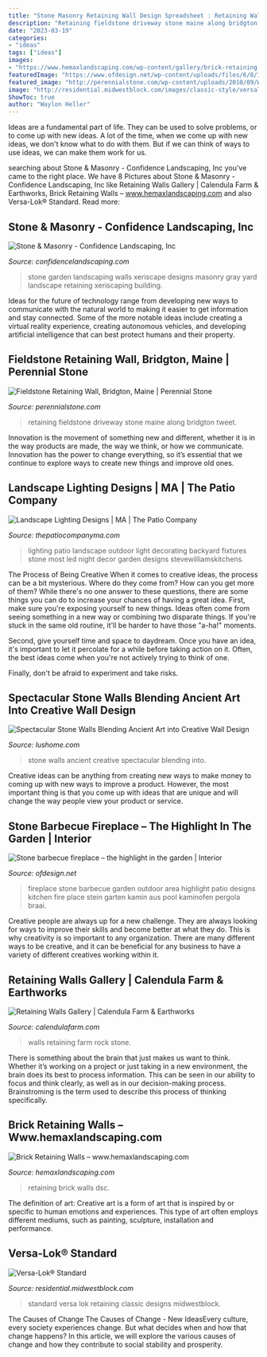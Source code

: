 ```yaml
---
title: "Stone Masonry Retaining Wall Design Spreadsheet : Retaining Walls Gallery"
description: "Retaining fieldstone driveway stone maine along bridgton tweet"
date: "2023-03-19"
categories:
- "ideas"
tags: ["ideas"]
images:
- "https://www.hemaxlandscaping.com/wp-content/gallery/brick-retaining-walls/DSC_7607.jpg"
featuredImage: "https://www.ofdesign.net/wp-content/uploads/files/6/8/1/stone-barbecue-fireplace-the-highlight-in-the-garden-17-681.jpg"
featured_image: "http://perennialstone.com/wp-content/uploads/2010/09/Wall-B.jpg"
image: "http://residential.midwestblock.com/images/classic-style/versalok-standard.jpg"
ShowToc: true
author: "Waylon Heller"
---
```



Ideas are a fundamental part of life. They can be used to solve problems, or to come up with new ideas. A lot of the time, when we come up with new ideas, we don't know what to do with them. But if we can think of ways to use ideas, we can make them work for us.

	

		
searching about Stone &amp; Masonry - Confidence Landscaping, Inc you've came to the right place. We have 8 Pictures about Stone &amp; Masonry - Confidence Landscaping, Inc like Retaining Walls Gallery | Calendula Farm &amp; Earthworks, Brick Retaining Walls – www.hemaxlandscaping.com and also Versa-Lok® Standard. Read more:
		
    
## Stone &amp; Masonry - Confidence Landscaping, Inc

<img loading=lazy src="http://confidencelandscaping.com/wp-content/uploads/Front-garden-with-stone-walls.jpg" onerror="this.onerror=null;this.src='https://tse1.mm.bing.net/th?id=OIP.TAJXr-0Y4xr-5vJzYwAksAHaFj&amp;pid=15.1';" alt="Stone &amp; Masonry - Confidence Landscaping, Inc">

_Source: confidencelandscaping.com_

>stone garden landscaping walls xeriscape designs masonry gray yard landscape retaining xeriscaping building. 

	

Ideas for the future of technology range from developing new ways to communicate with the natural world to making it easier to get information and stay connected. Some of the more notable ideas include creating a virtual reality experience, creating autonomous vehicles, and developing artificial intelligence that can best protect humans and their property.

    
## Fieldstone Retaining Wall, Bridgton, Maine | Perennial Stone

<img loading=lazy src="http://perennialstone.com/wp-content/uploads/2010/09/Wall-B.jpg" onerror="this.onerror=null;this.src='https://tse3.mm.bing.net/th?id=OIP.bw4aYKIfAYiEvkZX0K2HvgHaFj&amp;pid=15.1';" alt="Fieldstone Retaining Wall, Bridgton, Maine | Perennial Stone">

_Source: perennialstone.com_

>retaining fieldstone driveway stone maine along bridgton tweet. 

	

Innovation is the movement of something new and different, whether it is in the way products are made, the way we think, or how we communicate. Innovation has the power to change everything, so it’s essential that we continue to explore ways to create new things and improve old ones.

    
## Landscape Lighting Designs | MA | The Patio Company

<img loading=lazy src="https://thepatiocompanyma.com/wp-content/uploads/2018/03/landscape-lighting-2-1030x686-1.jpg" onerror="this.onerror=null;this.src='https://tse4.mm.bing.net/th?id=OIP.AKnE9l76rNZzefy5xUpIwQHaE7&amp;pid=15.1';" alt="Landscape Lighting Designs | MA | The Patio Company">

_Source: thepatiocompanyma.com_

>lighting patio landscape outdoor light decorating backyard fixtures stone most led night decor garden designs stevewilliamskitchens. 

	

The Process of Being Creative
When it comes to creative ideas, the process can be a bit mysterious. Where do they come from? How can you get more of them? While there's no one answer to these questions, there are some things you can do to increase your chances of having a great idea.
First, make sure you're exposing yourself to new things. Ideas often come from seeing something in a new way or combining two disparate things. If you're stuck in the same old routine, it'll be harder to have those "a-ha!" moments.

 Second, give yourself time and space to daydream. Once you have an idea, it's important to let it percolate for a while before taking action on it. Often, the best ideas come when you're not actively trying to think of one.

Finally, don't be afraid to experiment and take risks.

    
## Spectacular Stone Walls Blending Ancient Art Into Creative Wall Design

<img loading=lazy src="https://www.lushome.com/wp-content/uploads/2015/09/stone-walls-natural-stone-wall-design-ideas-12.jpg" onerror="this.onerror=null;this.src='https://tse4.mm.bing.net/th?id=OIP.ddrGfv-wg1G_NySrUC1bgAHaE5&amp;pid=15.1';" alt="Spectacular Stone Walls Blending Ancient Art into Creative Wall Design">

_Source: lushome.com_

>stone walls ancient creative spectacular blending into. 

	

Creative ideas can be anything from creating new ways to make money to coming up with new ways to improve a product. However, the most important thing is that you come up with ideas that are unique and will change the way people view your product or service.

    
## Stone Barbecue Fireplace – The Highlight In The Garden | Interior

<img loading=lazy src="https://www.ofdesign.net/wp-content/uploads/files/6/8/1/stone-barbecue-fireplace-the-highlight-in-the-garden-17-681.jpg" onerror="this.onerror=null;this.src='https://tse1.mm.bing.net/th?id=OIP.kYbqTe2YU2c6-W3C57DZjwHaE7&amp;pid=15.1';" alt="Stone barbecue fireplace – the highlight in the garden | Interior">

_Source: ofdesign.net_

>fireplace stone barbecue garden outdoor area highlight patio designs kitchen fire place stein garten kamin aus pool kaminofen pergola braai. 

	

Creative people are always up for a new challenge. They are always looking for ways to improve their skills and become better at what they do. This is why creativity is so important to any organization. There are many different ways to be creative, and it can be beneficial for any business to have a variety of different creatives working within it.

    
## Retaining Walls Gallery | Calendula Farm &amp; Earthworks

<img loading=lazy src="https://calendulafarm.com/wp-content/uploads/2020/09/natural-stone-retaining-wall.jpg" onerror="this.onerror=null;this.src='https://tse1.mm.bing.net/th?id=OIP.jC4ceMUC7CK4gXQfYpBdUwHaEK&amp;pid=15.1';" alt="Retaining Walls Gallery | Calendula Farm &amp; Earthworks">

_Source: calendulafarm.com_

>walls retaining farm rock stone. 

	

There is something about the brain that just makes us want to think. Whether it’s working on a project or just taking in a new environment, the brain does its best to process information. This can be seen in our ability to focus and think clearly, as well as in our decision-making process. Brainstroming is the term used to describe this process of thinking specifically.

    
## Brick Retaining Walls – Www.hemaxlandscaping.com

<img loading=lazy src="https://www.hemaxlandscaping.com/wp-content/gallery/brick-retaining-walls/DSC_7607.jpg" onerror="this.onerror=null;this.src='https://tse3.mm.bing.net/th?id=OIP.nPAVzkdiJtCMCKAxLlLhnAHaE5&amp;pid=15.1';" alt="Brick Retaining Walls – www.hemaxlandscaping.com">

_Source: hemaxlandscaping.com_

>retaining brick walls dsc. 

	

The definition of art:
Creative art is a form of art that is inspired by or specific to human emotions and experiences. This type of art often employs different mediums, such as painting, sculpture, installation and performance.

    
## Versa-Lok® Standard

<img loading=lazy src="http://residential.midwestblock.com/images/classic-style/versalok-standard.jpg" onerror="this.onerror=null;this.src='https://tse1.mm.bing.net/th?id=OIP.-hFE9dBCFLKd966IecmrKgHaE_&amp;pid=15.1';" alt="Versa-Lok® Standard">

_Source: residential.midwestblock.com_

>standard versa lok retaining classic designs midwestblock. 

	

The Causes of Change
The Causes of Change - New IdeasEvery culture, every society experiences change. But what decides when and how that change happens? In this article, we will explore the various causes of change and how they contribute to social stability and prosperity.


